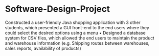# Software-Design-Project
Constructed a user-friendly Java shopping application with 3 other students, which presented a GUI front-end to the end users where they could select the desired options using a menu ▪ Designed a database system for CSV files, which allowed the end users to maintain the product and warehouse information (e.g. Shipping routes between warehouses, sales reports, availability of products)
